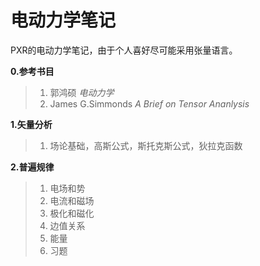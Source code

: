 # 电动力学笔记

PXR的电动力学笔记，由于个人喜好尽可能采用张量语言。

**0.参考书目**
> 1. 郭鸿硕 *电动力学*
> 2. James G.Simmonds *A Brief on Tensor Ananlysis*

**1.矢量分析**
> 1. 场论基础，高斯公式，斯托克斯公式，狄拉克函数

**2.普遍规律**
> 1. 电场和势
> 2. 电流和磁场
> 3. 极化和磁化
> 4. 边值关系
> 5. 能量
> 6. 习题
